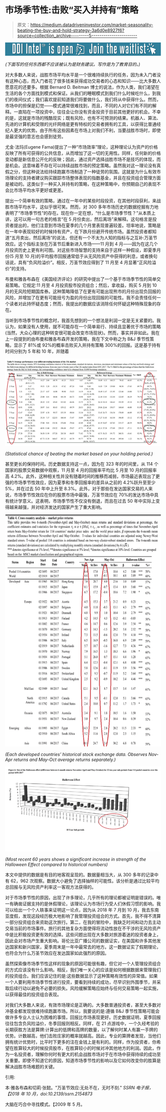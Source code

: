 # 市场季节性:击败“买入并持有”策略

> 原文：<https://medium.datadriveninvestor.com/market-seasonality-beating-the-buy-and-hold-strategy-3a6d0e8927f6?source=collection_archive---------5----------------------->

[![](img/28c6cc3aff9c2848e20d829253f589b7.png)](http://www.track.datadriveninvestor.com/DDIBeta11-22)

*(下面写的任何东西都不应该被认为是财务建议。写作是为了教育目的。)*

对大多数人来说，战胜市场平均水平是一个很难持续执行的任务，因为未入门者没有这种心态，而入门者花了很多钱来获得成功交易者的心态和知识——比大多数人愿意花的还要多。根据 Bernard D. Beitman 博士的说法，作为人类，我们渴望在生活的各个方面找到模式和保证。从我们的睡眠模式到我们什么时候吃什么，到我们的夜间仪式；我们喜欢提前知道我们将要做什么，我们将从中获得什么。然而，市场中的担保是幻觉——模式通常很难找到，而且，不同的人对它们有不同的解释。一直陷在一项投资中，往往会让你没有资金投资于目前其他更好的机会。不幸的是，这就是市场的残酷现实；既有风险，也有不可预测的结果。机器人、算法、先进的计算机和受限的光纤网络是更有特权的交易者拥有的工具，以获得比普通经纪人更大的优势。由于所有这些因素在市场上对我们不利，当要战胜市场时，即使是最坚强的意志也会感到徒劳。

尤金·法玛(Eugene Fama)提出了一种“市场效率”理论，这种理论认为资产的价格反映了所有可获得的公共信息，从而增加了这一切的无用性。同样，任何新的价格变动都是新信息公开化的反映；因此，通过资产选择战胜市场不是技巧的体现，而是机会。这意味着不存在可以持续战胜市场的预定策略。虽然我对这一理论没有真假之分，但这种说法给持续跑赢市场制造了一种徒劳的氛围。这就是为什么有效市场理论的支持者建议购买跟踪市场整体表现的指数基金，并且在投资组合管理方面是被动的。这类似于一种买入并持有的策略，在这种策略中，你预期自己的表现不会比市场平均水平更好或更差。

提出一个简单有效的策略，通过在一年中的某些时段投资，在其他时段获利，来战胜市场平均水平，这似乎很可笑。然而，对 300 多年市场历史的数据挖掘有力地表明了“市场季节性”的存在。现在你一定在想，“什么是市场季节性？”从本质上讲，这可以用一句古老的格言“在 5 月份卖出，然后离场”来解释。这句格言是投资者提出的，他们注意到市场在夏季的几个月里表现普遍较差。坦率地说，策略是在一年中表现较好的时候持有资产，在下跌月份避开传统市场。虽然投资者都知道“五月卖出，然后离场”的说法，但还有一个不太为人知的指标与之互补:万圣节效应。这个指标主张在万圣节后重新进入市场——11 月到 4 月——因为在这几个月投资历史上更有利可图。对这些市场智慧的支持来自于这样一种假设，即夏季月份(5 月至 10 月)的平均股市回报通常低于从无风险资产中获得的利息，或者换句话说，具有“负风险溢价”。相反，万圣节效应得到了 11 月至 4 月显著“正风险溢价”的支持。

布曼和雅各布森在《美国经济评论》的研究中提出了一个基于市场季节性的简单交易策略。它规定:11 月至 4 月投资股市投资组合；然后，拿收益，购买 5 月到 10 月的无风险短期国库券。这种策略降低了在更有可能出现熊市的月份出现负回报的风险，并增加了在更有可能扭亏为盈的月份出现回报的可能性。我不会责怪任何一个读者对此持怀疑态度；然而，我提出的数据应该消除任何怀疑这种特殊现象的存在。

当听到市场季节性的概念时，我首先想到的一个想法是利润一定是无关紧要的。我认为，如果没有人使用，就不可能存在一个简单易行、持续且显著优于市场的策略(当然，大众心理的这种转变很可能会改变市场现状)。然而，事实并非如此。我在上一段提到的由布曼和雅各布森开发的策略，我在下文中称之为 B&J 季节性策略，显示了 81%或 92%的概率击败买入并持有策略 300%的回报。这是基于持有时间分别为 5 年和 10 年，并随着

![](img/767a74effdbe578c741ebcf69fd6a455.png)

*(Statistical chance of beating the market based on your holding period.)*

甚至更长的保持时间。历史数据支持这一点，因为在 323 年的时间里，从 114 个国家的股票交易数据中观察，11 月至 4 月的回报率平均比 5 月至 10 月的回报率高 4.2%。此外，这种相关性并没有随着时间的推移而减弱，市场最近表现出了更强的市场季节性效应，因为夏季和冬季回报率的差异从之前的 4.2%跃升至至少 5%，并在过去 50 年中上升至 8.3%。此外，对于那些在发达国家交易的人来说，市场季节性效应在你的股票市场中最强，万圣节效应在 70%的发达市场中具有统计学意义。这表明，市场季节性不仅没有倒退，而且在过去 50 年中实际上变得越来越强，并对经济发达的国家产生了重大影响。

![](img/fb340ee03fc03e879900dfded14e1138.png)

*(Each developed countries’ historical stock exchange data. Observes Nov-Apr returns and May-Oct average returns separately.)*

![](img/bea8e82231085446bc8391ee5bd19a2b.png)

*(Most recent 60 years shows a significant increase in strength of the Halloween Effect compared to historical numbers)*

本文中提供的数据是有目的地客观呈现的。数据量相当大，从 300 多年的记录中有 62，962 次观察。数据大小避免了选择抽样的可能性。该分析是通过比较平均总回报与无风险资产利率这一客观方法获得的。

对于市场季节性的原因，出现了许多理论，几乎所有的理论都被证明是错误的。唯一有确凿证据支持的是休假理论，该理论认为市场行为受人们休假习惯的影响。我可以给出一个个人轶事来证明这一论点，因为从 2018 年 7 月到 10 月，我去东南亚度假，发现这段经历极大地影响了我管理投资组合的方式。首先，我不得不清算一部分投资组合来资助这次旅行。第二，在我的冒险中，我缺乏时间和动力去主动交易当前的市场事件。旅行的其他复杂方面使得将流动性放在不干涉的无风险资产中是比积极投资更有效的选择。这些问题出现在大多数对旅游着迷的投资者身上，因此会对市场产生重大影响。哥伦比亚广播公司的数据证实，在美国和许多其他发达国家和新兴国家，夏季周末是一年中最常去的地方。这一数据证实了假期理论，也符合为什么万圣节效应在发达国家如此强烈的原因。

虽然探索像市场季节性这样的现象的原因可能很有趣，但它对一个人管理投资组合的方式应该没有什么影响。相反，我们唯一关心的应该是如何根据数据来管理我们的投资组合。我们应该记住的是:这些数据显示了这种策略有效性的异常值。如果一个人要利用市场季节性进行投资，要看到持续的成功，尽早识别外围季节，并采取后续行动以避免不必要的损失。风险缓解策略应始终与任何交易策略一起实施，以获得最佳的投资组合表现。

对我们大多数人来说，有效市场理论是正确的。大多数普通投资者，甚至大多数对冲基金都发现很难持续跑赢市场。所以，我要说的是:遵循 B&J 季节性策略可能会做许多专业人士认为困难的事情，回报比市场表现更好。历史数据证明，夏季回报往往包含负风险溢价，冬季回报则相反。同样，在 21 点游戏中，一个久经考验的长期获胜方法是算牌:计算出的低牌和高牌的数量，以了解何时某人有赢一手牌的优势。计数越高，他们击败庄家的概率就越高。因此，专业的算牌者发现，当他们拥有统计优势时，比平时下更多的注在金钱上是有利的。同样，作为投资者，你希望在胜算较大的时候投资股市，在胜算较小的时候对冲其他地方的利润。因此，作为一名投资者，理解你何时有更大的机会战胜市场对于在市场中获得持续的成功至关重要。即使不知道它的原因，知道市场季节性的影响以及它如何改变你的胜算是解决战胜市场难题的关键。

引用:

本·雅各布森和切莉·张懿。"万圣节效应:无处不在，无时不刻." *SSRN 电子报，【2018 年 10 月，doi:10.2139/ssrn.2154873*

大脑在巧合中寻找模式。【2009 年 5 月。